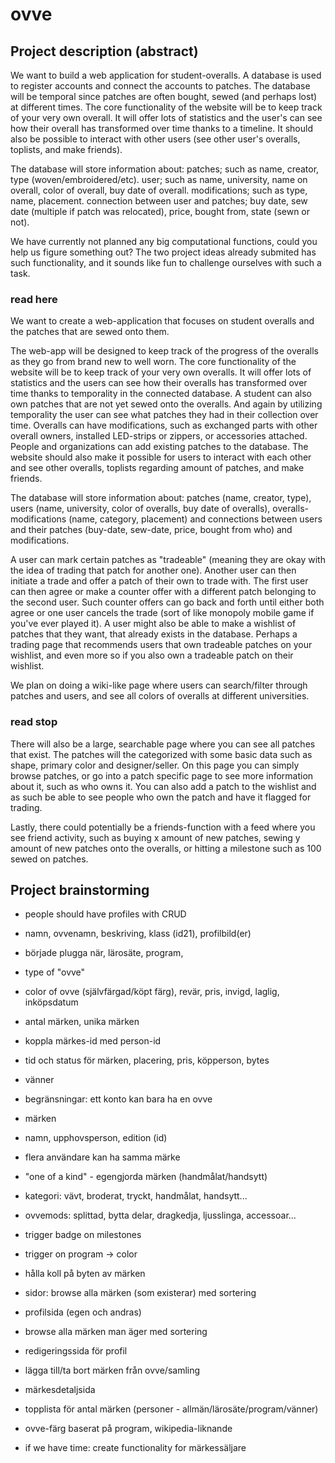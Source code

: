 # ovve
## Project description (abstract)
We want to build a web application for student-overalls. A database is used to register accounts and connect the accounts to patches. The database will be temporal since patches are often bought, sewed (and perhaps lost) at different times. The core functionality of the website will be to keep track of your very own overall. It will offer lots of statistics and the user's can see how their overall has transformed over time thanks to a timeline. It should also be possible to interact with other users (see other user's overalls, toplists, and make friends).

The database will store information about:
patches; such as name, creator, type (woven/embroidered/etc).
user; such as name, university, name on overall, color of overall, buy date of overall.
modifications; such as type, name, placement.
connection between user and patches; buy date, sew date (multiple if patch was relocated), price, bought from, state (sewn or not).

We have currently not planned any big computational functions, could you help us figure something out? The two project ideas already submited has such functionality, and it sounds like fun to challenge ourselves with such a task.



### read here

We want to create a web-application that focuses on student overalls and the patches that are sewed onto them.

The web-app will be designed to keep track of the progress of the overalls as they go from brand new to well worn. The core functionality of the website will be to keep track of your very own overalls. It will offer lots of statistics and the users can see how their overalls has transformed over time thanks to temporality in the connected database. A student can also own patches that are not yet sewed onto the overalls. And again by utilizing temporality the user can see what patches they had in their collection over time. Overalls can have modifications, such as exchanged parts with other overall owners, installed LED-strips or zippers, or accessories attached. People and organizations can add existing patches to the database. The website should also make it possible for users to interact with each other and see other overalls, toplists regarding amount of patches, and make friends.

The database will store information about:
patches (name, creator, type), users (name, university, color of overalls, buy date of overalls), overalls-modifications (name, category, placement) and connections between users and their patches (buy-date, sew-date, price, bought from who) and modifications.

A user can mark certain patches as "tradeable" (meaning they are okay with the idea of trading that patch for another one). Another user can then initiate a trade and offer a patch of their own to trade with. The first user can then agree or make a counter offer with a different patch belonging to the second user. Such counter offers can go back and forth until either both agree or one user cancels the trade (sort of like monopoly mobile game if you've ever played it). A user might also be able to make a wishlist of patches that they want, that already exists in the database. Perhaps a trading page that recommends users that own tradeable patches on your wishlist, and even more so if you also own a tradeable patch on their wishlist.

We plan on doing a wiki-like page where users can search/filter through patches and users, and see all colors of overalls at different universities.
### read stop


There will also be a large, searchable page where you can see all patches that exist. The patches will the categorized with some basic data such as shape, primary color and designer/seller. On this page you can simply browse patches, or go into a patch specific page to see more information about it, such as who owns it. You can also add a patch to the wishlist and as such be able to see people who own the patch and have it flagged for trading.

Lastly, there could potentially be a friends-function with a feed where you see friend activity, such as buying x amount of new patches, sewing y amount of new patches onto the overalls, or hitting a milestone such as 100 sewed on patches.


## Project brainstorming
- people should have profiles with CRUD
- namn, ovvenamn, beskriving, klass (id21), profilbild(er)
- började plugga när, lärosäte, program,
- type of "ovve"
- color of ovve (självfärgad/köpt färg), revär, pris, invigd, laglig, inköpsdatum
- antal märken, unika märken
- koppla märkes-id med person-id
- tid och status för märken, placering, pris, köpperson, bytes
- vänner
- begränsningar: ett konto kan bara ha en ovve

- märken
- namn, upphovsperson, edition (id)
- flera användare kan ha samma märke
- "one of a kind" - egengjorda märken (handmålat/handsytt)
- kategori: vävt, broderat, tryckt, handmålat, handsytt...

- ovvemods: splittad, bytta delar, dragkedja, ljusslinga, accessoar...

- trigger badge on milestones
- trigger on program -> color

- hålla koll på byten av märken

- sidor: browse alla märken (som existerar) med sortering
- profilsida (egen och andras)
- browse alla märken man äger med sortering
- redigeringssida för profil
- lägga till/ta bort märken från ovve/samling
- märkesdetaljsida
- topplista för antal märken (personer - allmän/lärosäte/program/vänner)
- ovve-färg baserat på program, wikipedia-liknande

- if we have time: create functionality for märkessäljare
